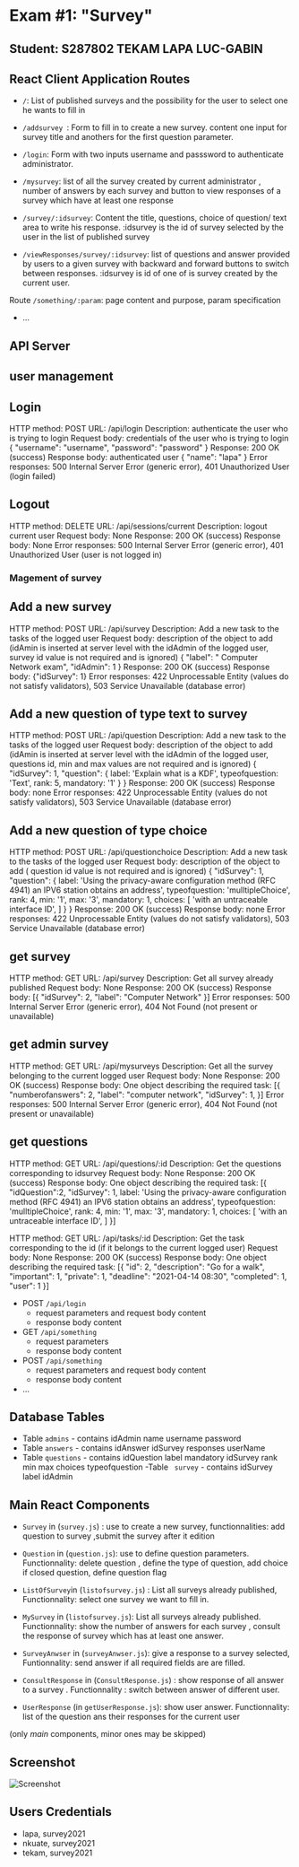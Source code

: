 # Exam #1: "Survey"
## Student: S287802 TEKAM LAPA LUC-GABIN 

## React Client Application Routes

-  `/`: List of published surveys and the possibility for the user to select one he wants to  fill in 

-  `/addsurvey `:  Form to fill in to create a new survey. content one input for survey title and anothers  for the first question parameter.

- `/login`:  Form with two inputs username and passsword to authenticate administrator.

- `/mysurvey`:  list of all the survey created by current administrator , number of answers by each survey  and button to view responses of a survey which have at least one response

- `/survey/:idsurvey`: Content the title, questions, choice of question/ text area to write his response. :idsurvey is the id of survey selected by the user  in the list of published survey

- `/viewResponses/survey/:idsurvey`: list of questions and answer provided by users to a given survey with backward and forward buttons to switch between responses. :idsurvey is id of one of is survey created by the current user.



 Route `/something/:param`: page content and purpose, param specification
- ...

## API Server

## user management 

## Login
HTTP method: POST URL: /api/login
Description: authenticate the user who is trying to login
Request body: credentials of the user who is trying to login
{
    "username": "username",
    "password": "password"
}
Response: 200 OK (success)
Response body: authenticated user
{
    "name": "lapa"
}
Error responses: 500 Internal Server Error (generic error), 401 Unauthorized User (login failed)

## Logout
HTTP method: DELETE URL: /api/sessions/current
Description: logout current user
Request body: None
Response: 200 OK (success)
Response body: None
Error responses: 500 Internal Server Error (generic error), 401 Unauthorized User (user is not logged in)


### Magement of survey

## Add a new survey 
HTTP method: POST URL: /api/survey
Description: Add a new task to the tasks of the logged user
Request body: description of the object to add (idAmin is inserted at server level  with the idAdmin of the logged user, survey id value is not required and is ignored)
{
    "label": " Computer Network exam",
    "idAdmin": 1
}
Response: 200 OK (success)
Response body: {"idSurvey": 1}
Error responses: 422 Unprocessable Entity (values do not satisfy validators), 503 Service Unavailable (database error)

## Add a new question of type text to survey 
HTTP method: POST URL: /api/question
Description: Add a new task to the tasks of the logged user
Request body: description of the object to add (idAmin is inserted at server level  with the idAdmin of the logged user, questions id, min and max  values are not required and is ignored)
{
    "idSurvey": 1, 
    "question": {
  label: 'Explain what is a KDF',
  typeofquestion: 'Text',
  rank: 5,
  mandatory: '1'
}
}
Response: 200 OK (success)
Response body: none
Error responses: 422 Unprocessable Entity (values do not satisfy validators), 503 Service Unavailable (database error)

## Add a new question of type choice 
HTTP method: POST URL: /api/questionchoice
Description: Add a new task to the tasks of the logged user
Request body: description of the object to add ( question id value is not required and is ignored)
{
    "idSurvey": 1, 
    "question": {
  label: 'Using the privacy-aware configuration method (RFC 4941) an IPV6 station obtains an address',
  typeofquestion: 'mulltipleChoice',
  rank: 4,
  min: '1',
  max: '3',
  mandatory: 1,
  choices: [
    'with an untraceable interface ID',
  ]
}
}
Response: 200 OK (success)
Response body: none
Error responses: 422 Unprocessable Entity (values do not satisfy validators), 503 Service Unavailable (database error)

## get survey
HTTP method: GET URL: /api/survey
Description: Get all  survey already published 
Request body: None
Response: 200 OK (success)
Response body: 
[{
    "idSurvey": 2,
    "label": "Computer Network"
}]
Error responses: 500 Internal Server Error (generic error), 404 Not Found (not present or unavailable)

## get admin  survey 
HTTP method: GET URL: /api/mysurveys
Description: Get all the survey belonging to  the current logged user
Request body: None
Response: 200 OK (success)
Response body: One object describing the required task:
[{
    "numberofanswers": 2,
    "label": "computer network",
    "idSurvey": 1,
}]
Error responses: 500 Internal Server Error (generic error), 404 Not Found (not present or unavailable)


## get questions 
HTTP method: GET URL: /api/questions/:id
Description: Get the questions corresponding to idsurvey 
Request body: None
Response: 200 OK (success)
Response body: One object describing the required task:
[{
  "idQuestion":2,
    "idSurvey": 1, 
  label: 'Using the privacy-aware configuration method (RFC 4941) an IPV6 station obtains an address',
  typeofquestion: 'mulltipleChoice',
  rank: 4,
  min: '1',
  max: '3',
  mandatory: 1,
  choices: [
    'with an untraceable interface ID',
  ]
}]

HTTP method: GET URL: /api/tasks/:id
Description: Get the task corresponding to the id (if it belongs to the current logged user)
Request body: None
Response: 200 OK (success)
Response body: One object describing the required task:
[{
    "id": 2,
    "description": "Go for a walk",
    "important": 1,
    "private": 1,
    "deadline": "2021-04-14 08:30",
    "completed": 1,
    "user": 1
}]


- POST `/api/login`
  - request parameters and request body content
  - response body content
- GET `/api/something`
  - request parameters
  - response body content
- POST `/api/something`
  - request parameters and request body content
  - response body content
- ...

## Database Tables

- Table `admins` - contains idAdmin name username password
- Table `answers` - contains idAnswer  idSurvey  responses   userName
- Table  `questions` - contains idQuestion label mandatory idSurvey rank min max choices typeofquestion
-Table ` survey` - contains idSurvey label idAdmin

## Main React Components

- `Survey` in (`survey.js`) : use to create a new survey, functionnalities: add question to survey ,submit the survey after it edition 

- `Question` in (`question.js`): use to define question parameters. Functionnality:  delete question , define the type of question, add choice if closed question, define question flag

- `ListOfSurvey`in (`listofsurvey.js`) : List all surveys already published, Functionnality: select one survey we want to fill  in.

- `MySurvey` in (`listofsurvey.js`):  List all surveys already published. Functionnality: show the number of answers for each survey ,  consult the response of survey which has at least one answer.

- `SurveyAnwser`  in (`surveyAnwser.js`): give a response to a survey selected, Funtionnality: send answer if all required fields are are filled.

- `ConsultResponse` in (`ConsultResponse.js`) : show response of all answer to a survey . Functionnality : switch between answer of different user.

- `UserResponse`  (in `getUserResponse.js`):  show user answer. Functionnality: list of the question ans their responses  for the current user 



(only _main_ components, minor ones may be skipped)

## Screenshot

![Screenshot](./img/screenshot.jpg)

## Users Credentials

- lapa, survey2021 
- nkuate, survey2021 
- tekam, survey2021 